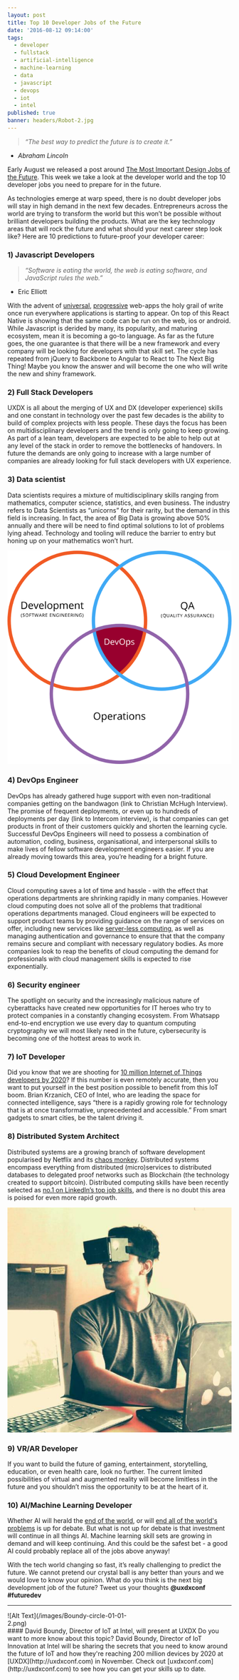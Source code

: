 ```yaml
---
layout: post
title: Top 10 Developer Jobs of the Future
date: '2016-08-12 09:14:00'
tags:
  - developer
  - fullstack
  - artificial-intelligence
  - machine-learning
  - data
  - javascript
  - devops
  - iot
  - intel
published: true
banner: headers/Robot-2.jpg
---
```


>*“The best way to predict the future is to create it.”*
- *Abraham Lincoln*

Early August we released a post around [The Most Important Design Jobs of the Future](http://http://latest.uxdxconf.com/2016/08/05/the-most-important-design-jobs-of-the-future). This week we take a look at the developer world and the top 10 developer jobs you need to prepare for in the future.

As technologies emerge at warp speed, there is no doubt developer jobs will stay in high demand in the next few decades. Entrepreneurs across the world are trying to transform the world but this won’t be possible without brilliant developers building the products. What are the key technology areas that will rock the future and what should your next career step look like? Here are 10 predictions to future-proof your developer career:

### 1) Javascript Developers
>*“Software is eating the world, the web is eating software, and JavaScript rules the web.”*
- Eric Elliott

<a href="https://openclipart.org/detail/214902/javascript-file"></a> With the advent of [universal](http://https://medium.com/@mjackson/universal-javascript-4761051b7ae9#.g8edt9aoj), [progressive](http://addyosmani.com/blog/getting-started-with-progressive-web-apps) web-apps the holy grail of write once run everywhere applications is starting to appear. On top of this React Native is showing that the same code can be run on the web, ios or android. While Javascript is derided by many, its popularity, and maturing ecosystem, mean it is becoming a go-to language. As far as the future goes, the one guarantee is that there will be a new framework and every company will be looking for developers with that skill set. The cycle has repeated from jQuery to Backbone to Angular to React to The Next Big Thing! Maybe you know the answer and will become the one who will write the new and shiny framework.

### 2) Full Stack Developers
UXDX is all about the merging of UX and DX (developer experience) skills and one constant in technology over the past few decades is the ability to build of complex projects with less people. These days the  focus has been on multidisciplinary developers and the trend is only going to keep growing. As part of a lean team, developers are expected to be able to help out at any level of the stack in order to remove the bottlenecks of handovers. In future the demands are only going to increase with a large number of companies are already looking for full stack developers with UX experience. 

### 3) Data scientist
Data scientists requires a mixture of multidisciplinary skills ranging from mathematics, computer science, statistics, and even business. The industry refers to Data Scientists as “unicorns” for their rarity, but the demand in this field is increasing. In fact, the area of Big Data is growing above 50% annually and there will be need to find optimal solutions to lot of problems lying ahead. Technology and tooling will reduce the barrier to entry but honing up on your mathematics won’t hurt. 

![alt](/images/Devops-svg.png)

### 4) DevOps Engineer
DevOps has already gathered huge support with even non-traditional companies getting on the bandwagon (link to Christian McHugh Interview). The promise of frequent deployments, or even up to hundreds of deployments per day (link to Intercom interview), is that companies can get products in front of their customers quickly and shorten the learning cycle. Successful DevOps Engineers will need to possess a combination of automation, coding, business, organisational, and interpersonal skills to make lives of fellow software development engineers easier. If you are already moving towards this area, you’re heading for a bright future.

### 5) Cloud Development Engineer
Cloud computing saves a lot of time and hassle - with the effect that operations departments are shrinking rapidly in many companies. However cloud computing does not solve all of the problems that traditional operations departments managed. Cloud engineers will be expected to support product teams by providing guidance on the range of services on offer, including new services like [server-less computing](http://www.networkworld.com/article/3053111/cloud-computing/what-is-amazon-cloud-s-lambda-and-why-is-it-a-big-deal.html), as well as managing authentication and governance to ensure that that the company remains secure and compliant with necessary regulatory bodies. As more companies look to reap the benefits of cloud computing the demand for professionals with cloud management skills is expected to rise exponentially. 

### 6) Security engineer
The spotlight on security and the increasingly malicious nature of cyberattacks have created new opportunities for IT heroes who try to protect companies in a constantly changing ecosystem. From Whatsapp end-to-end encryption we use every day to quantum computing cryptography we will most likely need in the future, cybersecurity is becoming one of the hottest areas to work in.

### 7) IoT Developer
Did you know that we are shooting for [10 million Internet of Things developers by 2020](http://www.techrepublic.com/article/why-10-million-developers-are-lining-up-for-the-internet-of-things)? If this number is even remotely accurate, then you want to put yourself in the best position possible to benefit from this IoT boom. Brian Krzanich, CEO of Intel, who are leading the space for connected intelligence, says “there is a rapidly growing role for technology that is at once transformative, unprecedented and accessible.” From smart gadgets to smart cities, be the talent driving it. 

### 8) Distributed System Architect 
Distributed systems are a growing branch of software development popularised by Netflix and its [chaos monkey](http://techblog.netflix.com/2012/07/chaos-monkey-released-into-wild.html). Distributed systems encompass everything from distributed (micro)services to distributed databases to delegated proof networks such as Blockchain (the technology created to support bitcoin). Distributed computing skills have been recently selected as [no.1 on LinkedIn’s top job skills](https://www.linkedin.com/pulse/linkedins-top-25-skills-get-hired-2016-rahul-ambulkar), and there is no doubt this area is poised for even more rapid growth.

![alt](/images/ARDeveloper.jpg)

### 9) VR/AR Developer
If you want to build the future of gaming, entertainment, storytelling, education, or even health care, look no further. The current limited possibilities of virtual and augmented reality will become limitless in the future and you shouldn’t miss the opportunity to be at the heart of it.

### 10) AI/Machine Learning Developer
Whether AI will herald the [end of the world](http://www.theverge.com/2016/6/2/11837566/elon-musk-one-ai-company-that-worries-me), or will [end all of the world's problems](http://www.kurzweilai.net/dont-fear-artificial-intelligence-by-ray-kurzweil) is up for debate. But what is not up for debate is that investment will continue in all things AI. Machine learning skill sets are growing in demand and will keep continuing. And this could be the safest bet - a good AI could probably replace all of the jobs above anyway!

With the tech world changing so fast, it’s really challenging to predict the future. We cannot pretend our crystal ball is any better than yours and we would love to know your opinion. What do you think is the next big development job of the future? Tweet us your thoughts **@uxdxconf #futuredev**
__________________
<div class="image-div" style="width: 300px;">
![Alt Text](/images/Boundy-circle-01-01-2.png)
</div>
#### David Boundy, Director of IoT at Intel, will present at UXDX
Do you want to more know about this topic? David Boundy, Director of IoT Innovation at Intel will be sharing the secrets that you need to know around the future of IoT and how they're reaching 200 million devices by 2020 at [UXDX](http://uxdxconf.com) in November. Check out [uxdxconf.com](http://uxdxconf.com) to see how you can get your skills up to date.
